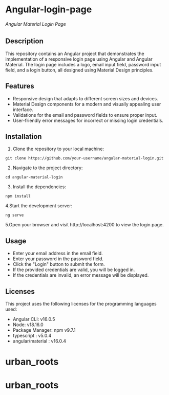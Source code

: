 # Angular-login-page
<h6>Angular Material Login Page</h6>

## Description
This repository contains an Angular project that demonstrates the implementation of a responsive login page using Angular and Angular Material. The login page includes a logo, email input field, password input field, and a login button, all designed using Material Design principles.

## Features
* Responsive design that adapts to different screen sizes and devices.
* Material Design components for a modern and visually appealing user interface.
* Validations for the email and password fields to ensure proper input.
* User-friendly error messages for incorrect or missing login credentials.

## Installation
1. Clone the repository to your local machine:
```mark
git clone https://github.com/your-username/angular-material-login.git
```
2. Navigate to the project directory:
```mark
cd angular-material-login
```
3. Install the dependencies:
```mark
npm install
```
4.Start the development server:
```mark
ng serve
```
5.Open your browser and visit http://localhost:4200 to view the login page.

## Usage
* Enter your email address in the email field.
* Enter your password in the password field.
* Click the "Login" button to submit the form.
* If the provided credentials are valid, you will be logged in.
* If the credentials are invalid, an error message will be displayed.

## Licenses
This project uses the following licenses for the programming languages used:

- Angular CLI: v16.0.5
- Node: v18.16.0
- Package Manager: npm v9.7.1
- typescript : v5.0.4
- angular/material : v16.0.4


# urban_roots
# urban_roots
